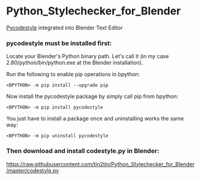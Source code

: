 # Python_Stylechecker_for_Blender
[Pycodestyle](https://github.com/PyCQA/pycodestyle) integrated into Blender Text Editor

### pycodestyle must be installed first:

Locate your Blender's Python binary path.
Let's call it <BPYTHON> (in my case 2.80/python/bin/python.exe at the Blender installation).

Run the following to enable pip operations in bpython:
```
<BPYTHON> -m pip install --upgrade pip
```
  
Now install the pycodestyle package by simply call pip from bpython:
```
<BPYTHON> -m pip install pycodestyle
```
  
You just have to install a package once and uninstalling works the same way:
```
<BPYTHON> -m pip uninstall pycodestyle
```
  
### Then download and install codestyle.py in Blender: 
https://raw.githubusercontent.com/tin2tin/Python_Stylechecker_for_Blender/master/codestyle.py
